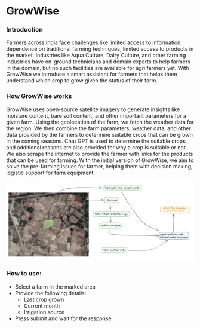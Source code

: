 # GrowWise

### Introduction
Farmers across India face challenges like limited access to information, dependence on traditional farming techniques, limited access to products in the market. Industries like Aqua Culture, Dairy Culture, and other farming industries have on-ground technicians and domain experts to help farmers in the domain, but no such facilities are available for agri farmers yet. With GrowWise we introduce a smart assistant for farmers that helps them understand which crop to grow given the status of their farm.

### How GrowWise works
GrowWise uses open-source satellite imagery to generate insights like moisture content, bare soil content, and other important parameters for a given farm. Using the geolocation of the farm, we fetch the weather data for the region. We then combine the farm parameters, weather data, and other data provided by the farmers to determine suitable crops that can be grown in the coming seasons. Chat GPT is used to determine the suitable crops, and additional reasons are also provided for why a crop is suitable or not. We also scrape the internet to provide the farmer with links for the products that can be used for farming. With the initial version of GrowWise, we aim to solve the pre-farming issues for farmer, helping them with decision making, logistic support for farm equipment.

![Flowcahrt](./static/flow.jpg)  

### How to use:
- Select a farm in the marked area
- Provide the following details:
  - Last crop grown
  - Current month
  - Irrigation source
- Press submit and wait for the response